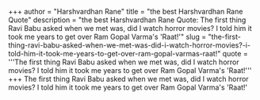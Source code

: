 +++
author = "Harshvardhan Rane"
title = "the best Harshvardhan Rane Quote"
description = "the best Harshvardhan Rane Quote: The first thing Ravi Babu asked when we met was, did I watch horror movies? I told him it took me years to get over Ram Gopal Varma's 'Raat!'"
slug = "the-first-thing-ravi-babu-asked-when-we-met-was-did-i-watch-horror-movies?-i-told-him-it-took-me-years-to-get-over-ram-gopal-varmas-raat!"
quote = '''The first thing Ravi Babu asked when we met was, did I watch horror movies? I told him it took me years to get over Ram Gopal Varma's 'Raat!'''
+++
The first thing Ravi Babu asked when we met was, did I watch horror movies? I told him it took me years to get over Ram Gopal Varma's 'Raat!'
